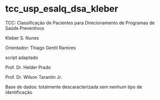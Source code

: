 # tcc_usp_esalq_dsa_kleber
TCC: Classificação de Pacientes para Direcionamento de Programas de Saúde Preventivos

Kleber S. Nunes
 
Orientador: Thiago Gentil Ramires

script adaptado 

Prof. Dr. Helder Prado

Prof. Dr. Wilson Tarantin Jr.

Base de dados: totalmente descaracterizada sem nenhum tipo de identificação
